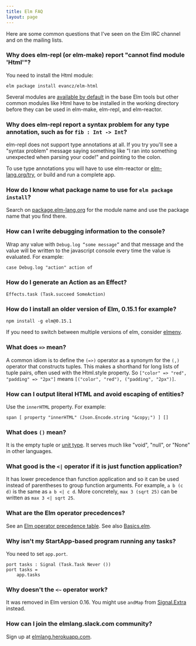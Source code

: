 ```yaml
---
title: Elm FAQ
layout: page
---
```

Here are some common questions that I've seen on the Elm IRC channel and on the mailing lists.

### Why does elm-repl (or elm-make) report "cannot find module 'Html'"?
You need to install the Html module:

    elm package install evancz/elm-html

Several modules are [available by default](http://package.elm-lang.org/packages/elm-lang/core/latest) in the base Elm tools but other common modules like Html have to be installed in the working directory before they can be used in elm-make, elm-repl, and elm-reactor.

### Why does elm-repl report a syntax problem for any type annotation, such as for `fib : Int -> Int`?

elm-repl does not support type annotations at all. If you try you'll see a "syntax problem" message saying something like "I ran into something unexpected when parsing your code!" and pointing to the colon.

To use type annotations you will have to use elm-reactor or [elm-lang.org/try](http://elm-lang.org/try), or build and run a complete app.

### How do I know what package name to use for `elm package install`?
Search on [package.elm-lang.org](http://package.elm-lang.org/) for the module name and use the package name that you find there.

### How can I write debugging information to the console?
Wrap any value with `Debug.log “some message”` and that message and the value will be written to the javascript console every time the value is evaluated. For example:

    case Debug.log "action" action of

### How do I generate an Action as an Effect?

    Effects.task (Task.succeed SomeAction)

### How do I install an older version of Elm, 0.15.1 for example?

    npm install -g elm@0.15.1

If you need to switch between multiple versions of elm, consider [elmenv](https://github.com/sonnym/elmenv).

### What does `=>` mean?
A common idiom is to define the `(=>)` operator as a synonym for the `(,)` operator that constructs tuples. This makes a shorthand for long lists of tuple pairs, often used with the Html.style property.  So `["color" => "red", "padding" => "2px"]` means `[("color", "red"), ("padding", "2px")]`.

### How can I output literal HTML and avoid escaping of entities?
Use the `innerHTML` property. For example:

    span [ property "innerHTML" (Json.Encode.string "&copy;") ] []

### What does `()` mean?

It is the empty tuple or [unit type](https://en.wikipedia.org/wiki/Unit_type). It serves much like "void", "null", or "None" in other languages.

### What good is the `<|` operator if it is just function application?

It has lower precedence than function application and so it can be used instead of parentheses to group function arguments. For example, `a b (c d)` is the same as `a b <| c d`.  More concretely, `max 3 (sqrt 25)` can be written as `max 3 <| sqrt 25`.

### What are the Elm operator precedences?

See an [Elm operator precedence table](operators.html).
See also [Basics.elm](https://github.com/elm-lang/core/blob/master/src/Basics.elm).

### Why isn't my StartApp-based program running any tasks?

You need to set `app.port`.

    port tasks : Signal (Task.Task Never ())
    port tasks =
        app.tasks

### Why doesn't the `<~` operator work?

It was removed in Elm version 0.16. You might use `andMap` from
[Signal.Extra](http://package.elm-lang.org/packages/Apanatshka/elm-signal-extra/5.7.0/Signal-Extra#andMap)
instead.

### How can I join the elmlang.slack.com community?
Sign up at [elmlang.herokuapp.com](http://elmlang.herokuapp.com/).

